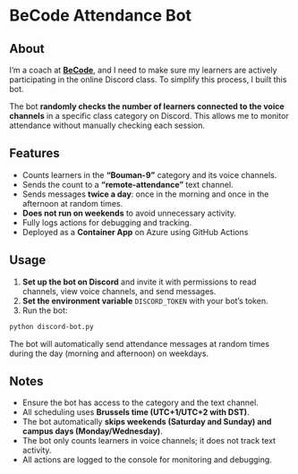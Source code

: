 # BeCode Attendance Bot

## About

I’m a coach at [**BeCode**](https://becode.org/fr/), and I need to make sure my learners are actively participating in the online Discord class. To simplify this process, I built this bot.

The bot **randomly checks the number of learners connected to the voice channels** in a specific class category on Discord. This allows me to monitor attendance without manually checking each session.

## Features

- Counts learners in the **“Bouman-9”** category and its voice channels.  
- Sends the count to a **“remote-attendance”** text channel.  
- Sends messages **twice a day**: once in the morning and once in the afternoon at random times.  
- **Does not run on weekends** to avoid unnecessary activity.  
- Fully logs actions for debugging and tracking.
- Deployed as a **Container App** on Azure using GitHub Actions

## Usage

1. **Set up the bot on Discord** and invite it with permissions to read channels, view voice channels, and send messages.  
2. **Set the environment variable** `DISCORD_TOKEN` with your bot’s token.  
3. Run the bot:

```bash
python discord-bot.py
```

The bot will automatically send attendance messages at random times during the day (morning and afternoon) on weekdays.

## Notes

- Ensure the bot has access to the category and the text channel.  
- All scheduling uses **Brussels time (UTC+1/UTC+2 with DST)**.  
- The bot automatically **skips weekends (Saturday and Sunday) and campus days (Monday/Wednesday)**.  
- The bot only counts learners in voice channels; it does not track text activity.  
- All actions are logged to the console for monitoring and debugging.
